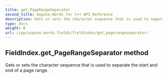 ```yaml
---
title: get_PageRangeSeparator
second_title: Aspose.Words for C++ API Reference
description: Gets or sets the character sequence that is used to separate the start and end of a page range. 
type: docs
weight: 0
url: /cpp/aspose.words.fields/fieldindex/get_pagerangeseparator/
---
```

## FieldIndex.get_PageRangeSeparator method


Gets or sets the character sequence that is used to separate the start and end of a page range.

